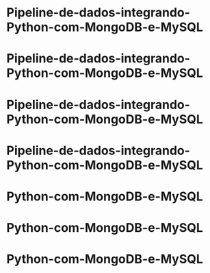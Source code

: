 # Pipeline-de-dados-integrando-Python-com-MongoDB-e-MySQL
# Pipeline-de-dados-integrando-Python-com-MongoDB-e-MySQL
# Pipeline-de-dados-integrando-Python-com-MongoDB-e-MySQL
# Pipeline-de-dados-integrando-Python-com-MongoDB-e-MySQL
# Python-com-MongoDB-e-MySQL
# Python-com-MongoDB-e-MySQL
# Python-com-MongoDB-e-MySQL
